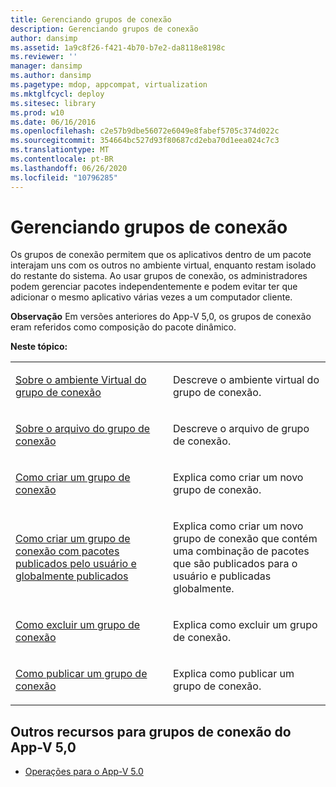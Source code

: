 ```yaml
---
title: Gerenciando grupos de conexão
description: Gerenciando grupos de conexão
author: dansimp
ms.assetid: 1a9c8f26-f421-4b70-b7e2-da8118e8198c
ms.reviewer: ''
manager: dansimp
ms.author: dansimp
ms.pagetype: mdop, appcompat, virtualization
ms.mktglfcycl: deploy
ms.sitesec: library
ms.prod: w10
ms.date: 06/16/2016
ms.openlocfilehash: c2e57b9dbe56072e6049e8fabef5705c374d022c
ms.sourcegitcommit: 354664bc527d93f80687cd2eba70d1eea024c7c3
ms.translationtype: MT
ms.contentlocale: pt-BR
ms.lasthandoff: 06/26/2020
ms.locfileid: "10796285"
---
```

# Gerenciando grupos de conexão


Os grupos de conexão permitem que os aplicativos dentro de um pacote interajam uns com os outros no ambiente virtual, enquanto restam isolado do restante do sistema. Ao usar grupos de conexão, os administradores podem gerenciar pacotes independentemente e podem evitar ter que adicionar o mesmo aplicativo várias vezes a um computador cliente.

**Observação**  Em versões anteriores do App-V 5,0, os grupos de conexão eram referidos como composição do pacote dinâmico.

 

**Neste tópico:**

<table>
<colgroup>
<col width="50%" />
<col width="50%" />
</colgroup>
<tbody>
<tr class="odd">
<td align="left"><p><a href="about-the-connection-group-virtual-environment.md" data-raw-source="[About the Connection Group Virtual Environment](about-the-connection-group-virtual-environment.md)">Sobre o ambiente Virtual do grupo de conexão</a></p></td>
<td align="left"><p>Descreve o ambiente virtual do grupo de conexão.</p></td>
</tr>
<tr class="even">
<td align="left"><p><a href="about-the-connection-group-file.md" data-raw-source="[About the Connection Group File](about-the-connection-group-file.md)">Sobre o arquivo do grupo de conexão</a></p></td>
<td align="left"><p>Descreve o arquivo de grupo de conexão.</p></td>
</tr>
<tr class="odd">
<td align="left"><p><a href="how-to-create-a-connection-group.md" data-raw-source="[How to Create a Connection Group](how-to-create-a-connection-group.md)">Como criar um grupo de conexão</a></p></td>
<td align="left"><p>Explica como criar um novo grupo de conexão.</p></td>
</tr>
<tr class="even">
<td align="left"><p><a href="how-to-create-a-connection-group-with-user-published-and-globally-published-packages.md" data-raw-source="[How to Create a Connection Group with User-Published and Globally Published Packages](how-to-create-a-connection-group-with-user-published-and-globally-published-packages.md)">Como criar um grupo de conexão com pacotes publicados pelo usuário e globalmente publicados</a></p></td>
<td align="left"><p>Explica como criar um novo grupo de conexão que contém uma combinação de pacotes que são publicados para o usuário e publicadas globalmente.</p></td>
</tr>
<tr class="odd">
<td align="left"><p><a href="how-to-delete-a-connection-group.md" data-raw-source="[How to Delete a Connection Group](how-to-delete-a-connection-group.md)">Como excluir um grupo de conexão</a></p></td>
<td align="left"><p>Explica como excluir um grupo de conexão.</p></td>
</tr>
<tr class="even">
<td align="left"><p><a href="how-to-publish-a-connection-group.md" data-raw-source="[How to Publish a Connection Group](how-to-publish-a-connection-group.md)">Como publicar um grupo de conexão</a></p></td>
<td align="left"><p>Explica como publicar um grupo de conexão.</p></td>
</tr>
</tbody>
</table>

 






## Outros recursos para grupos de conexão do App-V 5,0


-   [Operações para o App-V 5.0](operations-for-app-v-50.md)

 

 





